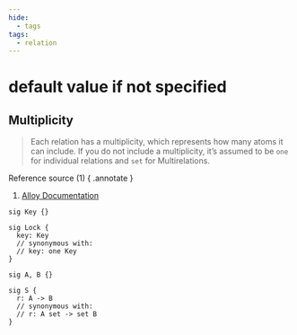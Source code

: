 ```yaml
---
hide:
  - tags
tags:
  - relation
---
```

# default value if not specified

## Multiplicity

> Each relation has a multiplicity, which represents how many atoms it can include. If you do not include a multiplicity, it’s assumed to be `one` for individual relations and `set` for Multirelations.

Reference source (1)
{ .annotate }

1. [Alloy Documentation](/Reference/Alloy_Documentation/#multirelations)

```
sig Key {}

sig Lock {
  key: Key
  // synonymous with: 
  // key: one Key 
}
```

```
sig A, B {}

sig S {
  r: A -> B
  // synonymous with: 
  // r: A set -> set B
}
```